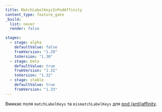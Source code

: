 ```yaml
---
title: MatchLabelKeysInPodAffinity
content_type: feature_gate
_build:
  list: never
  render: false

stages:
  - stage: alpha
    defaultValue: false
    fromVersion: "1.29"
    toVersion: "1.30"
  - stage: beta
    defaultValue: true
    fromVersion: "1.31"
    toVersion: "1.32"
  - stage: stable
    defaultValue: true
    fromVersion: "1.33"
---
```

Вмикає поля `matchLabelKeys` та `mismatchLabelKeys` для [pod (anti)affinity](/docs/concepts/scheduling-eviction/assign-pod-node/).
